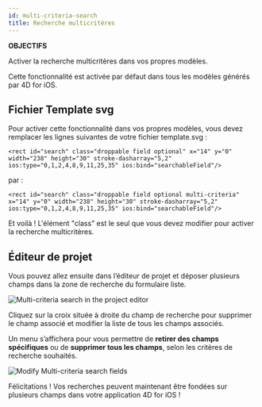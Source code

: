 ```yaml
---
id: multi-criteria-search
title: Recherche multicritères
---
```



<div class = "objectives"> 

**OBJECTIFS**

Activer la recherche multicritères dans vos propres modèles.</div> 

Cette fonctionnalité est activée par défaut dans tous les modèles générés par 4D for iOS.

## Fichier Template svg

Pour activer cette fonctionnalité dans vos propres modèles, vous devez remplacer les lignes suivantes de votre fichier template.svg :

    <rect id="search" class="droppable field optional" x="14" y="0" width="238" height="30" stroke-dasharray="5,2" ios:type="0,1,2,4,8,9,11,25,35" ios:bind="searchableField"/>
    
    

par :

    <rect id="search" class="droppable field optional multi-criteria" x="14" y="0" width="238" height="30" stroke-dasharray="5,2" ios:type="0,1,2,4,8,9,11,25,35" ios:bind="searchableField"/>
    
    

Et voilà ! L'élément "class" est le seul que vous devez modifier pour activer la recherche multicritères.

## Éditeur de projet

Vous pouvez allez ensuite dans l’éditeur de projet et déposer plusieurs champs dans la zone de recherche du formulaire liste.

![Multi-criteria search in the project editor](assets/en/multi-criteria-search/multi-criteria-search-forms-section.png)

Cliquez sur la croix située à droite du champ de recherche pour supprimer le champ associé et modifier la liste de tous les champs associés.

Un menu s’affichera pour vous permettre de **retirer des champs spécifiques** ou de **supprimer tous les champs**, selon les critères de recherche souhaités.

![Modify Multi-criteria search fields](assets/en/multi-criteria-search/multi-criteria-search-forms-section-remove-fields.png)

Félicitations ! Vos recherches peuvent maintenant être fondées sur plusieurs champs dans votre application 4D for iOS !